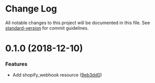 # Change Log

All notable changes to this project will be documented in this file. See [standard-version](https://github.com/conventional-changelog/standard-version) for commit guidelines.

# 0.1.0 (2018-12-10)


### Features

* Add shopify_webhook resource ([9eb3dd0](https://github.com/edahlseng/terraform-provider-shopify/commit/9eb3dd0))
